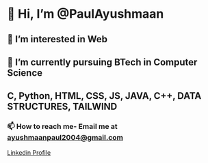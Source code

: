 # 👋 Hi, I’m @PaulAyushmaan
## 👀 I’m interested in Web
## 🌱 I’m currently pursuing BTech in Computer Science
## C, Python, HTML, CSS, JS, JAVA, C++, DATA STRUCTURES, TAILWIND 
### 📫 How to reach me- Email me at ayushmaanpaul2004@gmail.com
[Linkedin Profile](https://www.linkedin.com/in/paulayushmaan/)
<!---
PaulAyushmaan/PaulAyushmaan is a ✨ special ✨ repository because its `README.md` (this file) appears on your GitHub profile.
You can click the Preview link to take a look at your changes.
--->
